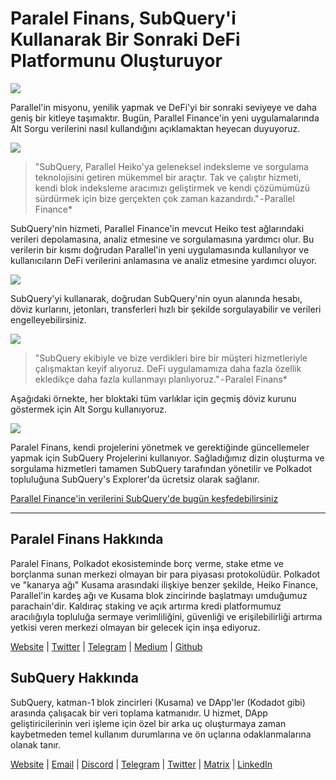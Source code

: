 # Paralel Finans, SubQuery'i Kullanarak Bir Sonraki DeFi Platformunu Oluşturuyor

![](https://cdn-images-1.medium.com/max/1600/1*WcFjuL_ncmHpgzVhaXDUdg.png)

Parallel'in misyonu, yenilik yapmak ve DeFi'yi bir sonraki seviyeye ve daha geniş bir kitleye taşımaktır. Bugün, Parallel Finance'in yeni uygulamalarında Alt Sorgu verilerini nasıl kullandığını açıklamaktan heyecan duyuyoruz.

![](https://cdn-images-1.medium.com/max/1600/1*5Ru0mv1hq86BuBhGwsmoqQ.png)

> "SubQuery, Parallel Heiko'ya geleneksel indeksleme ve sorgulama teknolojisini getiren mükemmel bir araçtır. Tak ve çalıştır hizmeti, kendi blok indeksleme aracımızı geliştirmek ve kendi çözümümüzü sürdürmek için bize gerçekten çok zaman kazandırdı." - Parallel Finance*

SubQuery'nin hizmeti, Parallel Finance'in mevcut Heiko test ağlarındaki verileri depolamasına, analiz etmesine ve sorgulamasına yardımcı olur. Bu verilerin bir kısmı doğrudan Parallel'in yeni uygulamasında kullanılıyor ve kullanıcıların DeFi verilerini anlamasına ve analiz etmesine yardımcı oluyor.

![](https://miro.medium.com/max/1200/1*Lmk8BvWg2YYTDZggHN82VQ.gif)

SubQuery'yi kullanarak, doğrudan SubQuery'nin oyun alanında hesabı, döviz kurlarını, jetonları, transferleri hızlı bir şekilde sorgulayabilir ve verileri engelleyebilirsiniz.

![](https://cdn-images-1.medium.com/max/1600/1*FDRgez-G26x1DkWqCkORMQ.png)

> "SubQuery ekibiyle ve bize verdikleri bire bir müşteri hizmetleriyle çalışmaktan keyif alıyoruz. DeFi uygulamamıza daha fazla özellik ekledikçe daha fazla kullanmayı planlıyoruz." - Paralel Finans*

Aşağıdaki örnekte, her bloktaki tüm varlıklar için geçmiş döviz kurunu göstermek için Alt Sorgu kullanıyoruz.

![](https://cdn-images-1.medium.com/max/1600/1*yctQKMNqdOnICNblJk9njw.png)

Paralel Finans, kendi projelerini yönetmek ve gerektiğinde güncellemeler yapmak için SubQuery Projelerini kullanıyor. Sağladığımız dizin oluşturma ve sorgulama hizmetleri tamamen SubQuery tarafından yönetilir ve Polkadot topluluğuna SubQuery's Explorer'da ücretsiz olarak sağlanır.

[Parallel Finance'in verilerini SubQuery'de bugün keşfedebilirsiniz](https://explorer.subquery.network/subquery/parallel-finance/parallel-finance)

* * * * *

## Paralel Finans Hakkında

Paralel Finans, Polkadot ekosisteminde borç verme, stake etme ve borçlanma sunan merkezi olmayan bir para piyasası protokolüdür. Polkadot ve "kanarya ağı" Kusama arasındaki ilişkiye benzer şekilde, Heiko Finance, Parallel'in kardeş ağı ve Kusama blok zincirinde başlatmayı umduğumuz parachain'dir. Kaldıraç staking ve açık artırma kredi platformumuz aracılığıyla topluluğa sermaye verimliliğini, güvenliği ve erişilebilirliği artırma yetkisi veren merkezi olmayan bir gelecek için inşa ediyoruz.

[Website](https://parallel.fi/) | [Twitter](https://twitter.com/ParallelFi) | [Telegram](https://t.me/parallelfi) | [Medium](https://parallelfinance.medium.com/) | [Github](https://github.com/parallel-finance/parallel-dapp/blob/master/parallel.gif)

## SubQuery Hakkında

SubQuery, katman-1 blok zincirleri (Kusama) ve DApp'ler (Kodadot gibi) arasında çalışacak bir veri toplama katmanıdır. U hizmet, DApp geliştiricilerinin veri işleme için özel bir arka uç oluşturmaya zaman kaybetmeden temel kullanım durumlarına ve ön uçlarına odaklanmalarına olanak tanır.

[Website](https://subquery.network/) | [Email](mailto:hello@subquery.network) | [Discord](https://discord.com/invite/78zg8aBSMG) | [Telegram](https://t.me/subquerynetwork) | [Twitter](https://twitter.com/subquerynetwork) | [Matrix](https://matrix.to/#/#subquery:matrix.org) | [LinkedIn](https://www.linkedin.com/company/subquery)
